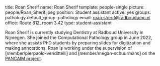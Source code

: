 title: Roan Sherif
name: Roan Sherif
template: people-single
picture: people/Roan_Sherif.jpeg
position: Student assistant
active: yes
groups: pathology
default_group: pathology
email: roan.sherif@radboudumc.nl
office: Route 812, room 3.42
type: student-assistant

Roan Sherif is currently studying Dentistry at Radboud University in Nijmegen. She joined the Computational Pathology group in June 2022, where she assists PhD students by preparing slides for digitization and making annotations. Roan is working under the supervision of [member/pierpaolo-vendittelli] and [member/megan-schuurmans] on the [PANCAIM project](https://pancaim.eu/). 